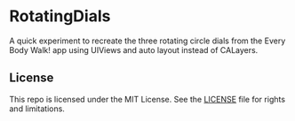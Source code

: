 # RotatingDials

A quick experiment to recreate the three rotating circle dials from the Every Body Walk! app using UIViews and auto layout instead of CALayers.

## License

This repo is licensed under the MIT License. See the [LICENSE](LICENSE.md) file for rights and limitations.
